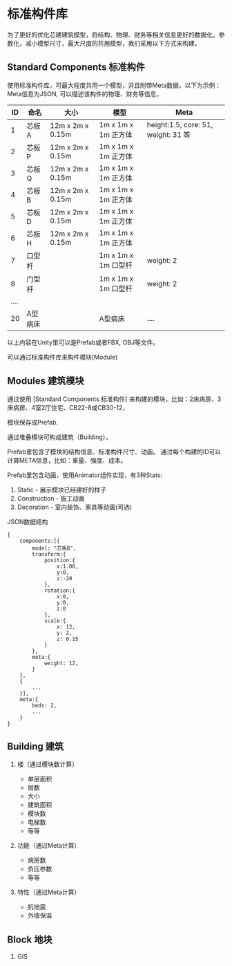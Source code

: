 # 标准构件库

为了更好的优化芯建建筑模型，将结构、物理、财务等相关信息更好的数据化，参数化，减小模型尺寸，最大尺度的共用模型，我们采用以下方式来构建。

## Standard Components 标准构件

使用标准构件库，可最大程度共用一个模型，并且附带Meta数据，以下为示例：
Meta信息为JSON, 可以描述该构件的物理、财务等信息，

|ID|命名|大小|模型|Meta|
|-|-|-|-|-|
| 1 | 芯板A | 12m x 2m x 0.15m | 1m x 1m x 1m 正方体 | height:1.5, core: 51, weight: 31 等
| 2 | 芯板P | 12m x 2m x 0.15m | 1m x 1m x 1m 正方体
| 3 | 芯板Q | 12m x 2m x 0.15m | 1m x 1m x 1m 正方体
| 4 | 芯板B | 12m x 2m x 0.15m | 1m x 1m x 1m 正方体
| 5 | 芯板D | 12m x 2m x 0.15m | 1m x 1m x 1m 正方体
| 6 | 芯板H | 12m x 2m x 0.15m | 1m x 1m x 1m 正方体
| 7 | 口型杆 |   |  1m x 1m x 1m 口型杆 | weight: 2
| 8 | 门型杆 |   |  1m x 1m x 1m 口型杆 | weight: 2
|....||||
| 20 | A型病床 | | A型病床 | ....

以上内容在Unity里可以是Prefab或者FBX, OBJ等文件。

可以通过标准构件库来构件模块(Module)

## Modules 建筑模块

通过使用 [Standard Components 标准构件] 来构建的模块，比如：2床病房、3床病房、4室2厅住宅、CB22-8或CB30-12，

模块保存成Prefab.

通过堆叠模块可构成建筑（Building）。

Prefab里包含了模块的结构信息、标准构件尺寸、动画。
通过每个构建的ID可以计算META信息，比如：重量、强度、成本。

Prefab里包含动画，使用Animator组件实现，有3种Stats:

1.  Static - 展示模块已经建好的样子
2.  Construction - 施工动画
3.  Decoration - 室内装饰、家具等动画(可选)

JSON数据结构
```
{
    components:[{
        model: "芯板B",
        transform:{
            position:{
                x:1.00,
                y:0,
                z:-20
            },
            rotation:{
                x:0,
                y:0,
                z:0
            },
            scale:{
                x: 12,
                y: 2,
                z: 0.15
            }
        },
        meta:{
            weight: 12,
        }
    },
    {
        ...
    }],
    meta:{
        beds: 2,
        ...
    }
}
```

## Building 建筑

1. 楼（通过模块数计算）
    * 单层面积
    * 层数
    * 大小
    * 建筑面积
    * 模块数
    * 电梯数
    * 等等

2. 功能（通过Meta计算）
    * 病房数
    * 负压参数
    * 等等

3. 特性（通过Meta计算）
    * 抗地震
    * 外墙保温

## Block 地块

1. GIS